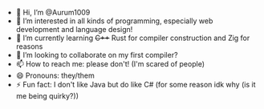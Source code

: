 - 👋 Hi, I’m @Aurum1009
- 👀 I’m interested in all kinds of programming, especially web development and language design!
- 🌱 I’m currently learning <s>C++</s> Rust for compiler construction and Zig for reasons
- 💞️ I’m looking to collaborate on my first compiler?
- 📫 How to reach me: please don't! (I'm scared of people)
- 😄 Pronouns: they/them
- ⚡ Fun fact: I don't like Java but do like C# (for some reason idk why (is it me being quirky?))

<!---
Aurum1009/Aurum1009 is a ✨ special ✨ repository because its `README.md` (this file) appears on your GitHub profile.
You can click the Preview link to take a look at your changes.
--->
